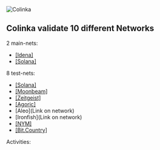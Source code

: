 ![Colinka](https://user-images.githubusercontent.com/38581319/127103374-84ef15b3-0999-4073-bd53-2a8cd31a19f3.png)

## Colinka validate 10 different Networks

2 main-nets: <br />

- <a href="https://scan.idena.io/identity/0x70aa61e47d11231b4d38fd1e83312854e5a5b15a">[Idena]</a>
- <a href="https://www.validators.app/validators/mainnet/8QLfmTYxnws98ogFfxdpvRSfSR7U9HLcighZHNfFNQwT?locale=en&order=&refresh=">[Solana]</a>

8 test-nets: <br />

- <a href="https://www.validators.app/?q=9tbzUabDi5D62Kkpd6oQs9r28Ts7TFJHLvx3pFJshZRA&network=testnet&order=&refresh=&commit=Search">[Solana]</a>
- <a href="https://telemetry.polkadot.io/#list/Moonbase%20Alpha">[Moonbeam]</a>
- <a href="https://telemetry.polkadot.io/#list/Zeitgeist%20Battery%20Park">[Zeitgeist]</a>
- <a href="https://testnet.explorer.agoric.net/validator/agoricvaloper1kn328ztnhveulpk0hf8t0z5dhuj8ytekhldgxl">[Agoric]</a>
- [Aleo](Link on network)
- [Ironfish](Link on network)
- <a href="https://nodes.guru/nym/mixnodecheck?q=hal1sandvvcktrkp3hdptm0wwqmm5ekw47x6l6nv4p">[NYM]</a>
- <a href="https://telemetry.polkadot.io/#list/Bit.Country%20Tewai%20Chain">[Bit.Country]</a>

Activities: <br />

